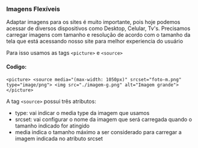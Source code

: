 ### Imagens Flexíveis

Adaptar imagens para os sites é muito importante, pois hoje podemos acessar de diversos dispositivos como Desktop, Celular, Tv's. Precisamos carregar imagens com tamanho e resolução de acordo com o tamanho da tela que está acessando nosso site para melhor experiencia do usuário

Para isso usamos as tags `<picture>` e `<source>`

#### Codigo:
`
<picture>
    <source media="(max-width: 1050px)" srcset="foto-m.png" type="image/png">
    <img src="./imagem-g.png" alt="Imagem grande">
</picture>
`

A tag `<source>` possui três atributos:
- type: vai indicar o media type da imagem que usamos 
- srcset: vai configurar o nome da imagem que será carregada quando o tamanho indicado for atingido
- media indica o tamanho máximo a ser considerado para carregar a imagem indicada no atributo srcset